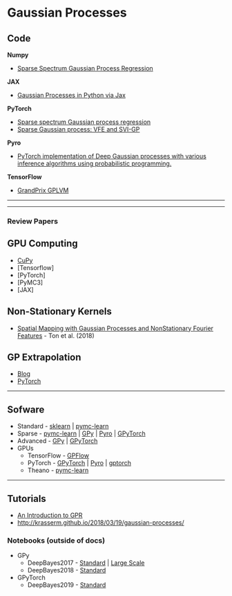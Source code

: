 # Gaussian Processes


## Code

**Numpy**

* [Sparse Spectrum Gaussian Process Regression](https://github.com/linesd/SSGPR)

**JAX**

* [Gaussian Processes in Python via Jax](https://github.com/bkompa/pygau)

**PyTorch**

* [Sparse spectrum Gaussian process regression](https://github.com/rafaol/ssgp/blob/master/ssgp/models.py)
* [Sparse Gaussian process: VFE and SVI-GP](https://github.com/Alaya-in-Matrix/SparseGP)

**Pyro**

* [PyTorch implementation of Deep Gaussian processes with various inference algorithms using probabilistic programming.](https://github.com/ahmedmalaa/Deep-Gaussian-Processes)

**TensorFlow**

* [GrandPrix GPLVM](https://github.com/ManchesterBioinference/GrandPrix)

---




---
### Review Papers


## GPU Computing

* [CuPy](https://github.com/ericmjl/bayesian-analysis-recipes/blob/master/notebooks/gp-cupy.ipynb)
* [Tensorflow]
* [PyTorch]
* [PyMC3]
* [JAX]

## Non-Stationary Kernels

* [Spatial Mapping with Gaussian Processes and NonStationary Fourier Features](https://www.sciencedirect.com/science/article/pii/S2211675317302890) - Ton et al. (2018)


## GP Extrapolation

* [Blog](https://www.danielemaasit.com/post/2018/03/19/gaussian-processes-with-spectral-mixture-kernels-to-implicitly-capture-hidden-structure-from-data/)
* [PyTorch](https://gpytorch.readthedocs.io/en/latest/examples/01_Simple_GP_Regression/Spectral_Mixture_GP_Regression.html)


---
## Sofware

* Standard - [sklearn][1] | [pymc-learn][2]
* Sparse - [pymc-learn][2] | [GPy][4] | [Pyro][3] | [GPyTorch][5]
* Advanced - [GPy][4] | [GPyTorch][5]
* GPUs
  * TensorFlow - [GPFlow][5]
  * PyTorch - [GPyTorch][5] | [Pyro][3] | [gptorch][7]
  * Theano - [pymc-learn][2]


[1]: https://scikit-learn.org/stable/modules/gaussian_process.html
[2]: https://www.pymc-learn.org/
[3]: http://pyro.ai/examples/gp.html
[4]: http://sheffieldml.github.io/GPy/
[5]: https://github.com/cornellius-gp/gpytorch
[6]: https://gpflow.readthedocs.io/en/develop/#
[7]: https://github.com/cics-nd/gptorch/


---
## Tutorials

* [An Introduction to GPR](https://juanitorduz.github.io/gaussian_process_reg/)
* http://krasserm.github.io/2018/03/19/gaussian-processes/


### Notebooks (outside of docs)

* GPy
  * DeepBayes2017 - [Standard](https://github.com/bayesgroup/deepbayes2017/blob/master/sem4-GP/1_GP_basics_filled.ipynb) | [Large Scale](https://github.com/bayesgroup/deepbayes2017/blob/master/sem4-GP/3_LargeScaleGP_filled.ipynb)
  * DeepBayes2018 - [Standard](https://github.com/bayesgroup/deepbayes-2018/blob/master/day5_gp/gp_basic_filled.ipynb)
* GPyTorch
  * DeepBayes2019 - [Standard](https://github.com/bayesgroup/deepbayes-2019/blob/master/seminars/day4/gp/GP/gp_solution.ipynb)